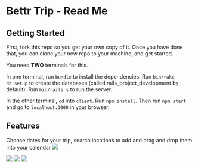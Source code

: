 # Bettr Trip - Read Me

## Getting Started
First, fork this repo so you get your own copy of it. Once you have done that, you can clone your new repo to your machine, and get started.

You need **TWO** terminals for this.

In one terminal, run `bundle` to install the dependencies. Run `bin/rake db:setup` to create the databases (called rails_project_development by default). Run `bin/rails s` to run the server.

In the other terminal, `cd` into `client`. Run `npm install`. Then run `npm start` and go to `localhost:3000` in your browser.

## Features
Choose dates for your trip, search locations to add and drag and drop them into your calendar
![](Gif1.gif)

![](Gif2.gif)
![](Gif3.gif)
![](Gif4.gif)

